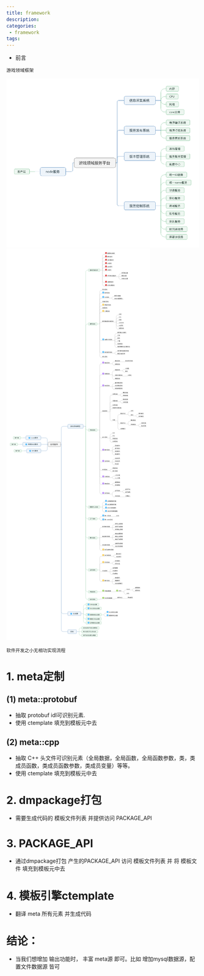```yaml
---
title: framework
description:
categories:
 - framework
tags:
---
```


- 前言
```
游戏领域框架
```
![Mobile Preview](/assets/images/yang/游戏领域服务平台.png)
![Mobile Preview](/assets/images/yang/游戏领域框架.png)



```
软件开发之小无相功实现流程
```

# 1. meta定制

## (1) meta::protobuf
- 抽取 protobuf idl可识别元素.
- 使用 ctemplate 填充到模板元中去

## (2) meta::cpp
- 抽取 C++ 头文件可识别元素（全局数据，全局函数，全局函数参数，类，类成员函数，类成员函数参数，类成员变量）等等。
- 使用 ctemplate 填充到模板元中去

# 2. dmpackage打包 
- 需要生成代码的 模板文件列表 并提供访问 PACKAGE_API
# 3. PACKAGE_API
- 通过dmpackage打包 产生的PACKAGE_API 访问 模板文件列表 并 将 模板文件 填充到模板元中去
# 4. 模板引擎ctemplate
- 翻译 meta 所有元素 并生成代码

# 结论：
- 当我们想增加 输出功能时， 丰富 meta源 即可。比如 增加mysql数据源，配置文件数据源 皆可